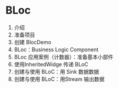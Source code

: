 # BLoc

1. 介绍
2. 准备项目
3. 创建 BlocDemo
4. BLoc：Business Logic Component
5. BLoc 应用案例（计数器）：准备基本小部件
6. 使用InheritedWidge 传递 BLoC
7. 创建与使用 BLoC：用 Sink 数据数据
8. 创建与使用 BLoC：用Stream 输出数据